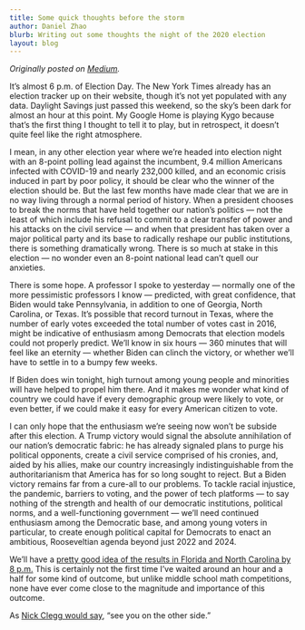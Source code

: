 ```yaml
---
title: Some quick thoughts before the storm
author: Daniel Zhao
blurb: Writing out some thoughts the night of the 2020 election
layout: blog
---
```


*Originally posted on [Medium](https://danielzhao.medium.com/some-quick-reflections-before-the-storm-47ba33ffbf24).*

It’s almost 6 p.m. of Election Day. The New York Times already has an election tracker up on their website, though it’s not yet populated with any data. Daylight Savings just passed this weekend, so the sky’s been dark for almost an hour at this point. My Google Home is playing Kygo because that’s the first thing I thought to tell it to play, but in retrospect, it doesn’t quite feel like the right atmosphere.

I mean, in any other election year where we’re headed into election night with an 8-point polling lead against the incumbent, 9.4 million Americans infected with COVID-19 and nearly 232,000 killed, and an economic crisis induced in part by poor policy, it should be clear who the winner of the election should be. But the last few months have made clear that we are in no way living through a normal period of history. When a president chooses to break the norms that have held together our nation’s politics — not the least of which include his refusal to commit to a clear transfer of power and his attacks on the civil service — and when that president has taken over a major political party and its base to radically reshape our public institutions, there is something dramatically wrong. There is so much at stake in this election — no wonder even an 8-point national lead can’t quell our anxieties.

There is some hope. A professor I spoke to yesterday — normally one of the more pessimistic professors I know — predicted, with great confidence, that Biden would take Pennsylvania, in addition to one of Georgia, North Carolina, or Texas. It’s possible that record turnout in Texas, where the number of early votes exceeded the total number of votes cast in 2016, might be indicative of enthusiasm among Democrats that election models could not properly predict. We’ll know in six hours — 360 minutes that will feel like an eternity — whether Biden can clinch the victory, or whether we’ll have to settle in to a bumpy few weeks.

If Biden does win tonight, high turnout among young people and minorities will have helped to propel him there. And it makes me wonder what kind of country we could have if every demographic group were likely to vote, or even better, if we could make it easy for every American citizen to vote.

I can only hope that the enthusiasm we’re seeing now won’t be subside after this election. A Trump victory would signal the absolute annihilation of our nation’s democratic fabric: he has already signaled plans to purge his political opponents, create a civil service comprised of his cronies, and, aided by his allies, make our country increasingly indistinguishable from the authoritarianism that America has for so long sought to reject. But a Biden victory remains far from a cure-all to our problems. To tackle racial injustice, the pandemic, barriers to voting, and the power of tech platforms — to say nothing of the strength and health of our democratic institutions, political norms, and a well-functioning government — we’ll need continued enthusiasm among the Democratic base, and among young voters in particular, to create enough political capital for Democrats to enact an ambitious, Rooseveltian agenda beyond just 2022 and 2024.

We’ll have a [pretty good idea of the results in Florida and North Carolina by 8 p.m.](https://www.nytimes.com/2020/11/02/upshot/new-york-times-needle-election.html) This is certainly not the first time I’ve waited around an hour and a half for some kind of outcome, but unlike middle school math competitions, none have ever come close to the magnitude and importance of this outcome.

As [Nick Clegg would say](https://www.buzzfeednews.com/article/ryanmac/inside-facebook-24-hours-before-election-day), “see you on the other side.”